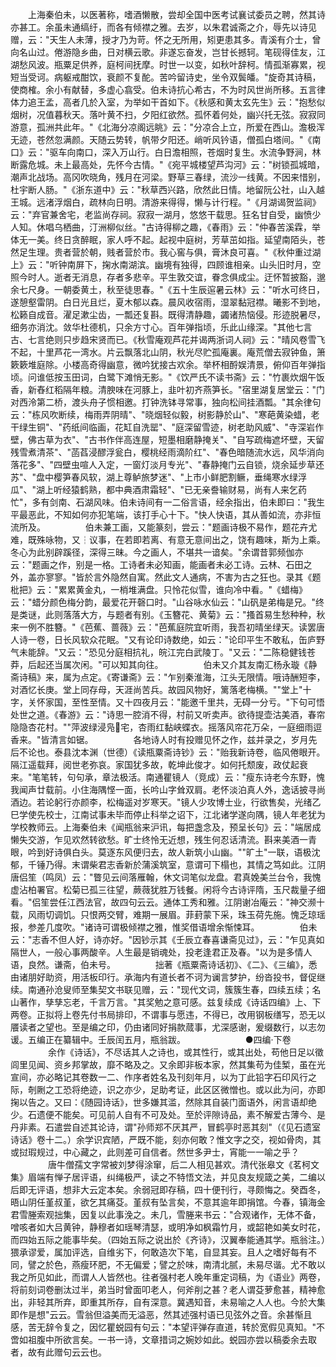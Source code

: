 <!-- { "loadSidebar": true } -->
　　上海秦伯未，以医著称，嗜酒懒散，尝却全国中医考试襄试委员之聘，然其诗亦甚工。余虽未通缟纡，而各有倾襟之雅。去岁，以朱君诚斋之介，辱先以诗见赠，云："天生人未薄，授才乃为苛。怀之无所用，矧更患其多。青溪有介士，曾向名山过。倦游隐乡曲，日对横云歌。非遂忘奋发，岂甘长撼轲。笔砚得佳友，江湖愁风波。瓶粟足供养，庭柯间抚摩。时世一以变，如秋叶辞柯。情孤渐寡累，视短当受诃。病躯戒酣饮，衰颜不复酡。苦吟留诗史，坐令双鬓皤。"旋奇其诗稿，使商榷。余小有献替，多虚心翕受。伯未诗抗心希古，不为时风世尚所移。五言律体力追王孟，高者几於入室，为举如干首如下。《秋感和黄太玄先生》云："抱愁似烟树，况值暮秋天。落叶黄不扫，夕阳红欲然。孤怀着何处，幽兴托无弦。寂寂同游意，孤洲共此年。"《北海分凉阁远眺》云："分凉合上立，所爱在西山。澹极浑无迹，苍然忽满颜。天随云势转，帆带夕阳还。峭听风钤语，僧孤白塔间。"《南口》云："驱车向南口，深入万山行。白日澹相照，苍烟时复生。水流争野涧，林断露危城。未上最高处，先怀今古情。"《宛平城楼望芦沟河》云："树锁孤城暗，潮声北战场。高冈吹晓角，残月在河梁。野草三春绿，流沙一线黄。不因来惜别，杜宇断人肠。"《浙东道中》云："秋草西兴路，欣然此日情。地留阮公社，山入越王城。远渚浮烟白，疏林向日明。清游来得得，懒与计行程。"《月湖谒贺监祠》云："弃官兼舍宅，老监尚存祠。寂寂一湖月，悠悠干载思。狂名甘自受，幽愤少人知。休唱乌栖曲，汀洲柳似丝。"古诗得柳之趣，《春雨》云："仲春苦溪霖，举体无一美。终日贪醉眠，家人呼不起。起视中庭树，芳草茁如指。延望南陌头，苍然足生理。贵者营於朝，贱者营於市。我心窖与俱，膏沐良可喜。"《秋仲重过湖上》云："听钟南屏下，掬水南湖滨。幽境有独得，四顾谁相亲。山头旧时月，空照今时人。逝者无消息，存者多悲辛。平生敦交谊，眷念俱成尘。迂怀暂披豁，邈余七尺身。一朝委黄土，秋至徒思春。"《五十生辰逭暑云林》云："听水可终日，遂憩壑雷阴。白日光且烂，夏木郁以森。晨风收宿雨，湿翠黏冠襟。曦影不到地，松籁自成音。濯足漱尘齿，一瓢还复斟。既得清静趣，蠲诸热恼侵。形迹脱暑尽，细务亦消沈。敛华杜德机，只余方寸心。百年弹指顷，乐此山缘深。"其他七言古、七言绝则只步趋宋贤而已。《秋雪庵观芦花并谒两浙词人祠》云："晴风卷雪飞不起，十里芦花一湾水。片云飘落北山阴，秋光尽贮孤庵裏。庵荒僧去寂钟鱼，箫簌簌堆庭除。小楼高奇得幽意，微吟犹接古欢余。举杯相酹娱清景，俯仰百年弹指顷。问谁低按玉田词，白鹭下滩悄无影。"《饮严氏不读书斋》云："竹裹炊烟午饭香，新舂红稻隔年粮。清腴味在河豚上，韭叶初齐燕笋长。"宿里湖复居堂云："门对西泠第二桥，渡头舟子惯相邀。打钟洗钵寻常事，独向松间挂酒瓢。"其余律句云："栋风吹断续，梅雨弄阴晴"、"晓烟轻似毅，树影静於山"、"寒葩黄染蜡，老干绿生铜"、"药纸间临画，花缸自洗罂"、"庭深留雪迹，树老助风威"、"寺深岩作壁，佛古草为衣"、"古书作伴高连屋，短墨相磨静掩关"、"自写疏梅遮坏壁，天留残雪煮清茶"、"菡萏浸醪浮瓮白，樱桃经雨滴阶红"、"春色暗随流水远，风华消向落花多"、"四壁虫喧人入定，一窗灯淡月专光"、"春静掩门云自锁，烧余延步草还苏"、"盘中樱笋春风软，湖上尊鲈旅梦迷"、"上市小鲜肥割鳜，垂绳寒水绿浮瓜"、"湖上听经猿鹤熟，都中典酒肃霜轻"、"已无亲誊输财易，尚有人来乞药忙"，多有剑南、石湖风味。伯未诗间有一二俗言语，经余指出，伯未即曰："我生平最恶此，不知如何亦犯笔端，该打手心十下。"快人快语，其从善如流，亦非恒流所及。
　　
　　伯未兼工画，又能篆刻，尝云："题画诗极不易作，题花卉尤难，既殊咏物，又┆议事，在若即若离、有意无意间出之，饶有趣味，斯为上乘。冬心为此别辟蹊径，深得三昧。今之画人，不堪共一谙矣。"余谓昔郭频伽亦云："题画之作，别是一格。工诗者未必知画，能画者未必工诗。云林、石田之外，盖亦寥寥。"皆於言外隐然自寓。然此文人通病，不害为古之狂也。录其《题枇把》云："累累黄金丸，一梢堆满盘。只怜花似雪，谁向冷中看。"《蜡梅》云："蜡分颜色梅分韵，最爱花开磬口时。"山谷咏水仙云："山矾是弟梅是兄。"终是类谜，此则落落大方，与题者有别。《玉簪花、黄菊》云："搔首易生愁种种，秋来一例不胜簪。"《芭蕉、蔷薇》云："芭蕉庭院宜听雨，我吾初晴坐绿天。读罢唐人诗一卷，日长风软众花眠。"又有论印诗数绝，如云："论印平生不敢私，缶庐野气未能辞。"又云："恐见分庭相抗礼，皖江完白武陵丁。"又云："二陈稳健钱苍莽，后起还当属次闲。"可以知其向往。
　　
　　伯未又介其友南汇杨永璇《静斋诗稿》来，属为点定。《寄谦斋》云："乍别秦淮海，江头无限情。哦诗酬短李，对酒忆长庚。堂上同存母，天涯尚苦兵。故园风物好，篱落老梅横。""堂上"十字，关怀家国，至性至情。又十四夜月云："能邀千里共，无碍一分亏。"下句可悟处世之道。《春游》云："诗思一腔消不得，村前又听卖声。欲待提壶沽美酒，春帘隐隐杏花村。""萍波绿浸凫宅，杏雨红黏峡蝶衣。摇落风帘花万朵，一庭细雨逗香来。"皆清言如锯。
　　
　　各地诗人时有投赠见怀之作，兹并录之，岁月先后不论也。泰县沈本渊（世德）《读瓶粟斋诗钞》云："贻我新诗卷，临风倦眼开。隔江遥载拜，阅世老弥哀。家国犹多故，乾坤此俊才。如何托颓废，政仗起衰来。"笔笔转，句句承，章法极活。南通瞿镜人（竞成）云："瘦东诗老今东野，愧我闻声廿载前。小住海隅悭一面，长吟山字耸双肩。老怀淡泊真人外，逸话披寻尚酒边。若论躬行亦颜李，松梅遥对岁寒天。"镜人少攻博士业，行欲售矣，光绪乙巳学使先校士，江南试事未毕而停止科举之诏下，江北诸学遂向隅，镜人年老犹为学校教师云。上海秦伯未《闻瓶翁来沪讯，每把盏念及，预呈长句》云："端居成懒失交游，乍见欢然转欲愁。旷士终怜无近想，残生何忍话清流。斟来美酒一青眼，吟到好诗俱白头。莫逐东风便归去，故人新筑小山幽。""旷土"一联，语极沈郁，千锤乃得。末谓柴君志香新於蒲溪筑室，意谓可下榻也，其情之笃如此。江阴唐侣笙（鸣凤）云："瞥见云间落雁翰，休文词笔似龙盘。君真娩美兰台令，我愧虚沾柏署官。松菊已孤三往望，蕨薇犹胜万钱餐。闲将今古诗评隋，玉尺裁量子细看。"侣笙尝任江西法官，故四句云云。通体工秀和雅。江阴谢冶庵云："神交濒十载，风雨切调饥。只恨两交臂，难期一展眉。菲葑蒙下采，珠玉荷先施。愧乏琼瑶报，参差几度吹。"诸诗可谓极倾襟之雅，惟奖借语增余惭悚耳。
　　
　　伯未云："志香不但人好，诗亦好。"因钞示其《壬辰立春喜谦斋见过》，云："乍见真如隔世人，一般心事两酸辛。人生最是销魂处，投老逢君正及春。"以为是多情人语，良然。谦斋，伯未号。
　　
　　拙著《瓶粟斋诗话初》、《二》、《三编》，悉由诸朋好助资，用活板印行。承海内有道长者不诃为谰言梦护，纷沓投书，督促继续。南通孙沧叟师至集契文书联见赠，云："现代文词，簇簇生春，四续五续；名山著作，孳孳忘老，千言万言。"其奖勉之意可感。兹复续成《诗话四编》上、下两卷。正拟将上卷先付书局排印，不谓事与愿违，不得已，改用钢板缮写，恐无以餍读者之望也。至是编之印，仍由诸同好捐款蒇事，尤深感谢，爰缀数行，以志勿谖。五编正在纂辑中。壬辰闰五月，瓶翁跋。
　　
　　
　　●四编·下卷
　　
　　余作《诗话》，不尽话其人之诗也，或其性行，或其出处，苟他日足以徵闾里见闻、资乡邦掌故，靡不略及之。又余即非板本家，然其集苟为佳椠，虽在光宣间，亦必略记其卷数一二、作序者姓名及刊刻年月，以为丁此铅字石印风行之际，剞劂之工恐将绝迹，识之亦少，足助考证，此区区微憎也。或以此为问，亦即掬以告之。又曰：《随园诗话》，世多嫌其滥，然除其自装门面语外，闲言语却绝少。石遗便不能矣。可见前人自有不可及处。至於评隙诗品，素不解爱古薄今、是丹非素。石遣尝自述其论诗，谓"孙师郑不厌其严，冒鹤亭时恶其刻"（《见石遗室诗话》卷十二。）余学识宾陋，严既不能，刻亦何敢？惟文字之交，视如骨肉，其或挝瑕规过，中心藏之，此则差可自信者。然世多尹士，宵能一一喻之乎？
　　
　　唐牛僧孺文字常被刘梦得涂窜，后二人相见甚欢。清代张皋文《茗柯文集》眉端有惮子居评语，纠绳极严，读之不特悟文法，并见良友规箴之美，二编以后即无评语，想非大云定本矣。余弱冠即存稿，四十便刊行，寻颇悔之。癸酉冬，晤山阴任堇叔堇，欲乞其痛芟。堇叔有坠言矣，不意其逾年即捐馆。今春，镇海金君雪塍索观拙集，因复以此事浼之。未几，雪塍来书云："合观诸作，无体不备，噌咳者如大吕黄钟，静穆者如瑶琴清瑟，或明净如枫霜竹月，或韶艳如美女时花，而四始五际之能事毕矣。（四始五际之说出於《齐诗》，汉翼奉能通其学。瓶翁注。）猥承谬爱，属加评选，自维劣下，何敢造次下笔，自显其妄。且人之嗜好每有不同，譬之於色，燕瘦环肥，不无偏爱；譬之於味，南清北腻，未易尽谐。尤不敢以我之所见如此，而谓人人皆然也。往者强村老人晚年重定词稿，为《语业》两卷，将前刻词卷删汰过半，弟当时曾面叩老人，何斧削之甚？老人谓芟萝愈甚，精神愈出，非轻其所弃，即重其所存，自有深意。冀遇知音，未易喻之人人也。今於大集即作是想"云云。雪翁但溢美而无溢恶，然其述强村语已见弦外之音。余甚惭且感，苦无辞令复之，因忆瞿蜕园有句云："本望评弹存直道，转於宽假见真知。"不啻如祖腹中所欲言矣。一书一诗，文章措词之婉妙如此。蜕园亦尝以稿委余去取者，故有此赠句云云也。
　　
